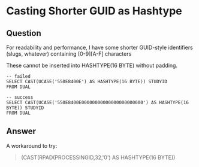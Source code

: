 # Casting Shorter GUID as Hashtype

## Question
For readability and performance, I have some shorter GUID-style identifiers (slugs, whatever) containing [0-9][A-F] characters

These cannot be inserted into HASHTYPE(16 BYTE) without padding. 
```
-- failed  
SELECT CAST(UCASE('550E8400E') AS HASHTYPE(16 BYTE)) STUDYID  
FROM DUAL

-- success  
SELECT CAST(UCASE('550E8400E00000000000000000000000') AS HASHTYPE(16 BYTE)) STUDYID  
FROM DUAL
```

## Answer
A workaround to try:

> (CAST(RPAD(PROCESSINGID,32,'0') AS HASHTYPE(16 BYTE))
